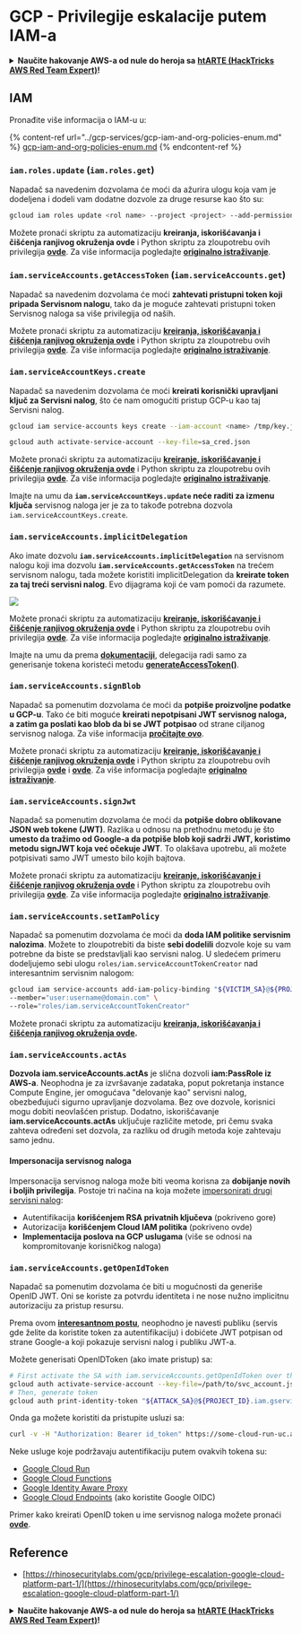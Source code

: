 # GCP - Privilegije eskalacije putem IAM-a

<details>

<summary><strong>Naučite hakovanje AWS-a od nule do heroja sa</strong> <a href="https://training.hacktricks.xyz/courses/arte"><strong>htARTE (HackTricks AWS Red Team Expert)</strong></a><strong>!</strong></summary>

Drugi načini podrške HackTricks-u:

* Ako želite da vidite **vašu kompaniju reklamiranu na HackTricks-u** ili **preuzmete HackTricks u PDF formatu**, proverite [**SUBSCRIPTION PLANS**](https://github.com/sponsors/carlospolop)!
* Nabavite [**zvanični PEASS & HackTricks swag**](https://peass.creator-spring.com)
* Otkrijte [**The PEASS Family**](https://opensea.io/collection/the-peass-family), našu kolekciju ekskluzivnih [**NFT-ova**](https://opensea.io/collection/the-peass-family)
* **Pridružite se** 💬 [**Discord grupi**](https://discord.gg/hRep4RUj7f) ili [**telegram grupi**](https://t.me/peass) ili nas **pratite** na **Twitter-u** 🐦 [**@hacktricks_live**](https://twitter.com/hacktricks_live)**.**
* **Podelite svoje hakovanje trikove slanjem PR-ova na** [**HackTricks**](https://github.com/carlospolop/hacktricks) i [**HackTricks Cloud**](https://github.com/carlospolop/hacktricks-cloud) github repozitorijume.

</details>

## IAM

Pronađite više informacija o IAM-u u:

{% content-ref url="../gcp-services/gcp-iam-and-org-policies-enum.md" %}
[gcp-iam-and-org-policies-enum.md](../gcp-services/gcp-iam-and-org-policies-enum.md)
{% endcontent-ref %}

### `iam.roles.update` (`iam.roles.get`)

Napadač sa navedenim dozvolama će moći da ažurira ulogu koja vam je dodeljena i dodeli vam dodatne dozvole za druge resurse kao što su:
```bash
gcloud iam roles update <rol name> --project <project> --add-permissions <permission>
```
Možete pronaći skriptu za automatizaciju **kreiranja, iskorišćavanja i čišćenja ranjivog okruženja ovde** i Python skriptu za zloupotrebu ovih privilegija [**ovde**](https://github.com/RhinoSecurityLabs/GCP-IAM-Privilege-Escalation/blob/master/ExploitScripts/iam.roles.update.py). Za više informacija pogledajte [**originalno istraživanje**](https://rhinosecuritylabs.com/gcp/privilege-escalation-google-cloud-platform-part-1/).

### `iam.serviceAccounts.getAccessToken` (`iam.serviceAccounts.get`)

Napadač sa navedenim dozvolama će moći **zahtevati pristupni token koji pripada Servisnom nalogu**, tako da je moguće zahtevati pristupni token Servisnog naloga sa više privilegija od naših.

Možete pronaći skriptu za automatizaciju [**kreiranja, iskorišćavanja i čišćenja ranjivog okruženja ovde**](https://github.com/carlospolop/gcp\_privesc\_scripts/blob/main/tests/4-iam.serviceAccounts.getAccessToken.sh) i Python skriptu za zloupotrebu ovih privilegija [**ovde**](https://github.com/RhinoSecurityLabs/GCP-IAM-Privilege-Escalation/blob/master/ExploitScripts/iam.serviceAccounts.getAccessToken.py). Za više informacija pogledajte [**originalno istraživanje**](https://rhinosecuritylabs.com/gcp/privilege-escalation-google-cloud-platform-part-1/).

### `iam.serviceAccountKeys.create`

Napadač sa navedenim dozvolama će moći **kreirati korisnički upravljani ključ za Servisni nalog**, što će nam omogućiti pristup GCP-u kao taj Servisni nalog.
```bash
gcloud iam service-accounts keys create --iam-account <name> /tmp/key.json

gcloud auth activate-service-account --key-file=sa_cred.json
```
Možete pronaći skriptu za automatizaciju [**kreiranje, iskorišćavanje i čišćenje ranjivog okruženja ovde**](https://github.com/carlospolop/gcp\_privesc\_scripts/blob/main/tests/3-iam.serviceAccountKeys.create.sh) i Python skriptu za zloupotrebu ovih privilegija [**ovde**](https://github.com/RhinoSecurityLabs/GCP-IAM-Privilege-Escalation/blob/master/ExploitScripts/iam.serviceAccountKeys.create.py). Za više informacija pogledajte [**originalno istraživanje**](https://rhinosecuritylabs.com/gcp/privilege-escalation-google-cloud-platform-part-1/).

Imajte na umu da **`iam.serviceAccountKeys.update` neće raditi za izmenu ključa** servisnog naloga jer je za to takođe potrebna dozvola `iam.serviceAccountKeys.create`.

### `iam.serviceAccounts.implicitDelegation`

Ako imate dozvolu **`iam.serviceAccounts.implicitDelegation`** na servisnom nalogu koji ima dozvolu **`iam.serviceAccounts.getAccessToken`** na trećem servisnom nalogu, tada možete koristiti implicitDelegation da **kreirate token za taj treći servisni nalog**. Evo dijagrama koji će vam pomoći da razumete.

![](https://rhinosecuritylabs.com/wp-content/uploads/2020/04/image2-500x493.png)

Možete pronaći skriptu za automatizaciju [**kreiranje, iskorišćavanje i čišćenje ranjivog okruženja ovde**](https://github.com/carlospolop/gcp\_privesc\_scripts/blob/main/tests/5-iam.serviceAccounts.implicitDelegation.sh) i Python skriptu za zloupotrebu ovih privilegija [**ovde**](https://github.com/RhinoSecurityLabs/GCP-IAM-Privilege-Escalation/blob/master/ExploitScripts/iam.serviceAccounts.implicitDelegation.py). Za više informacija pogledajte [**originalno istraživanje**](https://rhinosecuritylabs.com/gcp/privilege-escalation-google-cloud-platform-part-1/).

Imajte na umu da prema [**dokumentaciji**](https://cloud.google.com/iam/docs/understanding-service-accounts), delegacija radi samo za generisanje tokena koristeći metodu [**generateAccessToken()**](https://cloud.google.com/iam/credentials/reference/rest/v1/projects.serviceAccounts/generateAccessToken).

### `iam.serviceAccounts.signBlob`

Napadač sa pomenutim dozvolama će moći da **potpiše proizvoljne podatke u GCP-u**. Tako će biti moguće **kreirati nepotpisani JWT servisnog naloga, a zatim ga poslati kao blob da bi se JWT potpisao** od strane ciljanog servisnog naloga. Za više informacija [**pročitajte ovo**](https://medium.com/google-cloud/using-serviceaccountactor-iam-role-for-account-impersonation-on-google-cloud-platform-a9e7118480ed).

Možete pronaći skriptu za automatizaciju [**kreiranje, iskorišćavanje i čišćenje ranjivog okruženja ovde**](https://github.com/carlospolop/gcp\_privesc\_scripts/blob/main/tests/6-iam.serviceAccounts.signBlob.sh) i Python skriptu za zloupotrebu ovih privilegija [**ovde**](https://github.com/RhinoSecurityLabs/GCP-IAM-Privilege-Escalation/blob/master/ExploitScripts/iam.serviceAccounts.signBlob-accessToken.py) i [**ovde**](https://github.com/RhinoSecurityLabs/GCP-IAM-Privilege-Escalation/blob/master/ExploitScripts/iam.serviceAccounts.signBlob-gcsSignedUrl.py). Za više informacija pogledajte [**originalno istraživanje**](https://rhinosecuritylabs.com/gcp/privilege-escalation-google-cloud-platform-part-1/).

### `iam.serviceAccounts.signJwt`

Napadač sa pomenutim dozvolama će moći da **potpiše dobro oblikovane JSON web tokene (JWT)**. Razlika u odnosu na prethodnu metodu je što **umesto da tražimo od Google-a da potpiše blob koji sadrži JWT, koristimo metodu signJWT koja već očekuje JWT**. To olakšava upotrebu, ali možete potpisivati samo JWT umesto bilo kojih bajtova.

Možete pronaći skriptu za automatizaciju [**kreiranje, iskorišćavanje i čišćenje ranjivog okruženja ovde**](https://github.com/carlospolop/gcp\_privesc\_scripts/blob/main/tests/7-iam.serviceAccounts.signJWT.sh) i Python skriptu za zloupotrebu ovih privilegija [**ovde**](https://github.com/RhinoSecurityLabs/GCP-IAM-Privilege-Escalation/blob/master/ExploitScripts/iam.serviceAccounts.signJWT.py). Za više informacija pogledajte [**originalno istraživanje**](https://rhinosecuritylabs.com/gcp/privilege-escalation-google-cloud-platform-part-1/).

### `iam.serviceAccounts.setIamPolicy` <a href="#iam.serviceaccounts.setiampolicy" id="iam.serviceaccounts.setiampolicy"></a>

Napadač sa pomenutim dozvolama će moći da **doda IAM politike servisnim nalozima**. Možete to zloupotrebiti da biste **sebi dodelili** dozvole koje su vam potrebne da biste se predstavljali kao servisni nalog. U sledećem primeru dodeljujemo sebi ulogu `roles/iam.serviceAccountTokenCreator` nad interesantnim servisnim nalogom:
```bash
gcloud iam service-accounts add-iam-policy-binding "${VICTIM_SA}@${PROJECT_ID}.iam.gserviceaccount.com" \
--member="user:username@domain.com" \
--role="roles/iam.serviceAccountTokenCreator"
```
Možete pronaći skriptu za automatizaciju [**kreiranja, iskorišćavanja i čišćenja ranjivog okruženja ovde**](https://github.com/carlospolop/gcp\_privesc\_scripts/blob/main/tests/d-iam.serviceAccounts.setIamPolicy.sh)**.**

### `iam.serviceAccounts.actAs`

**Dozvola iam.serviceAccounts.actAs** je slična dozvoli **iam:PassRole iz AWS-a**. Neophodna je za izvršavanje zadataka, poput pokretanja instance Compute Engine, jer omogućava "delovanje kao" servisni nalog, obezbeđujući sigurno upravljanje dozvolama. Bez ove dozvole, korisnici mogu dobiti neovlašćen pristup. Dodatno, iskorišćavanje **iam.serviceAccounts.actAs** uključuje različite metode, pri čemu svaka zahteva određeni set dozvola, za razliku od drugih metoda koje zahtevaju samo jednu.

#### Impersonacija servisnog naloga <a href="#service-account-impersonation" id="service-account-impersonation"></a>

Impersonacija servisnog naloga može biti veoma korisna za **dobijanje novih i boljih privilegija**. Postoje tri načina na koja možete [impersonirati drugi servisni nalog](https://cloud.google.com/iam/docs/understanding-service-accounts#impersonating\_a\_service\_account):

* Autentifikacija **korišćenjem RSA privatnih ključeva** (pokriveno gore)
* Autorizacija **korišćenjem Cloud IAM politika** (pokriveno ovde)
* **Implementacija poslova na GCP uslugama** (više se odnosi na kompromitovanje korisničkog naloga)

### `iam.serviceAccounts.getOpenIdToken`

Napadač sa pomenutim dozvolama će biti u mogućnosti da generiše OpenID JWT. Oni se koriste za potvrdu identiteta i ne nose nužno implicitnu autorizaciju za pristup resursu.

Prema ovom [**interesantnom postu**](https://medium.com/google-cloud/authenticating-using-google-openid-connect-tokens-e7675051213b), neophodno je navesti publiku (servis gde želite da koristite token za autentifikaciju) i dobićete JWT potpisan od strane Google-a koji pokazuje servisni nalog i publiku JWT-a.

Možete generisati OpenIDToken (ako imate pristup) sa:
```bash
# First activate the SA with iam.serviceAccounts.getOpenIdToken over the other SA
gcloud auth activate-service-account --key-file=/path/to/svc_account.json
# Then, generate token
gcloud auth print-identity-token "${ATTACK_SA}@${PROJECT_ID}.iam.gserviceaccount.com" --audiences=https://example.com
```
Onda ga možete koristiti da pristupite usluzi sa:
```bash
curl -v -H "Authorization: Bearer id_token" https://some-cloud-run-uc.a.run.app
```
Neke usluge koje podržavaju autentifikaciju putem ovakvih tokena su:

* [Google Cloud Run](https://cloud.google.com/run/)
* [Google Cloud Functions](https://cloud.google.com/functions/docs/)
* [Google Identity Aware Proxy](https://cloud.google.com/iap/docs/authentication-howto)
* [Google Cloud Endpoints](https://cloud.google.com/endpoints/docs/openapi/authenticating-users-google-id) (ako koristite Google OIDC)

Primer kako kreirati OpenID token u ime servisnog naloga možete pronaći [**ovde**](https://github.com/carlospolop-forks/GCP-IAM-Privilege-Escalation/blob/master/ExploitScripts/iam.serviceAccounts.getOpenIdToken.py).

## Reference

* [https://rhinosecuritylabs.com/gcp/privilege-escalation-google-cloud-platform-part-1/](https://rhinosecuritylabs.com/gcp/privilege-escalation-google-cloud-platform-part-1/)

<details>

<summary><strong>Naučite hakovanje AWS-a od nule do heroja sa</strong> <a href="https://training.hacktricks.xyz/courses/arte"><strong>htARTE (HackTricks AWS Red Team Expert)</strong></a><strong>!</strong></summary>

Drugi načini podrške HackTricks-u:

* Ako želite da vidite **vašu kompaniju reklamiranu u HackTricks-u** ili **preuzmete HackTricks u PDF formatu** proverite [**SUBSCRIPTION PLANS**](https://github.com/sponsors/carlospolop)!
* Nabavite [**zvanični PEASS & HackTricks swag**](https://peass.creator-spring.com)
* Otkrijte [**The PEASS Family**](https://opensea.io/collection/the-peass-family), našu kolekciju ekskluzivnih [**NFT-ova**](https://opensea.io/collection/the-peass-family)
* **Pridružite se** 💬 [**Discord grupi**](https://discord.gg/hRep4RUj7f) ili [**telegram grupi**](https://t.me/peass) ili nas **pratite** na **Twitter-u** 🐦 [**@hacktricks_live**](https://twitter.com/hacktricks_live)**.**
* **Podelite svoje hakovanje trikove slanjem PR-ova na** [**HackTricks**](https://github.com/carlospolop/hacktricks) i [**HackTricks Cloud**](https://github.com/carlospolop/hacktricks-cloud) github repozitorijume.

</details>

